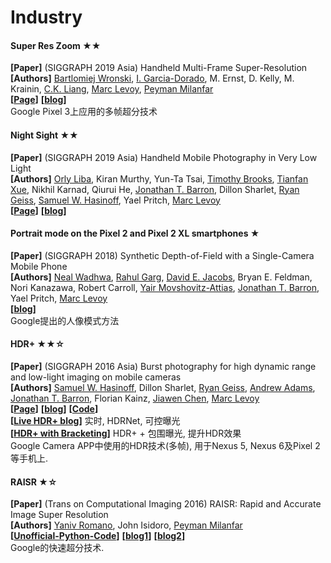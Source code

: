 # Industry


#### Super Res Zoom ★★
**[Paper]** (SIGGRAPH 2019 Asia) Handheld Multi-Frame Super-Resolution <Br>
**[Authors]** [Bartlomiej Wronski](https://bartwronski.com/about/), [I. Garcia-Dorado](http://www.ignaciogarciadorado.com/), M. Ernst, D. Kelly, M. Krainin, [C.K. Liang](http://chiakailiang.org/), [Marc Levoy](http://graphics.stanford.edu/~levoy/), [Peyman Milanfar](https://sites.google.com/view/milanfarhome/) <Br>
**[[Page](https://sites.google.com/view/handheld-super-res/)]**  **[[blog](https://ai.googleblog.com/2018/10/see-better-and-further-with-super-res.html)]** <Br>
Google Pixel 3上应用的多帧超分技术 <Br>

#### Night Sight ★★
**[Paper]** (SIGGRAPH 2019 Asia) Handheld Mobile Photography in Very Low Light <Br>
**[Authors]** [Orly Liba](https://sites.google.com/site/orlylibaprofessional/home), Kiran Murthy, Yun-Ta Tsai, [Timothy Brooks](https://www.timothybrooks.com/about/), [Tianfan Xue](http://people.csail.mit.edu/tfxue/), Nikhil Karnad, Qiurui He, [Jonathan T. Barron](https://jonbarron.info/), Dillon Sharlet, [Ryan Geiss](http://www.geisswerks.com/), [Samuel W. Hasinoff](http://people.csail.mit.edu/hasinoff/), Yael Pritch, [Marc Levoy](http://graphics.stanford.edu/~levoy/) <Br>
**[[Page](https://google.github.io/night-sight/)]** **[[blog](https://ai.googleblog.com/2018/11/night-sight-seeing-in-dark-on-pixel.html)]**

#### Portrait mode on the Pixel 2 and Pixel 2 XL smartphones ★
**[Paper]** (SIGGRAPH 2018) Synthetic Depth-of-Field with a Single-Camera Mobile Phone<Br>
**[Authors]** [Neal Wadhwa](https://nealwadhwa.com/), [Rahul Garg](http://rahuldotgarg.appspot.com/), [David E. Jacobs](http://graphics.stanford.edu/~dejacobs/), Bryan E. Feldman, Nori Kanazawa, Robert Carroll, [Yair Movshovitz-Attias](http://www.cs.cmu.edu/~ymovshov/), [Jonathan T. Barron](https://jonbarron.info/), Yael Pritch, [Marc Levoy](http://graphics.stanford.edu/~levoy/)<Br>
**[[blog](https://ai.googleblog.com/2017/10/portrait-mode-on-pixel-2-and-pixel-2-xl.html)]** <Br>
Google提出的人像模式方法 <Br>

#### HDR+ ★★☆
**[Paper]** (SIGGRAPH 2016 Asia) Burst photography for high dynamic range and low-light imaging on mobile cameras <Br>
**[Authors]** [Samuel W. Hasinoff](http://people.csail.mit.edu/hasinoff/), Dillon Sharlet, [Ryan Geiss](http://www.geisswerks.com/), [Andrew Adams](http://andrew.adams.pub/), [Jonathan T. Barron](https://jonbarron.info/), Florian Kainz, [Jiawen Chen](http://people.csail.mit.edu/jiawen/), [Marc Levoy](http://graphics.stanford.edu/~levoy/)<Br>
**[[Page](http://www.hdrplusdata.org/)]**  **[[blog](https://ai.googleblog.com/2014/10/hdr-low-light-and-high-dynamic-range.html)]** **[[Code](https://www.timothybrooks.com/tech/hdr-plus/)]** <Br>
**[[Live HDR+ blog](https://ai.googleblog.com/2020/08/live-hdr-and-dual-exposure-controls-on.html)]** 实时, HDRNet, 可控曝光  <Br>
**[[HDR+ with Bracketing](https://ai.googleblog.com/2021/04/hdr-with-bracketing-on-pixel-phones.html)]** HDR+ + 包围曝光, 提升HDR效果  <Br>
Google Camera APP中使用的HDR技术(多帧), 用于Nexus 5, Nexus 6及Pixel 2等手机上. <Br>

#### RAISR ★☆
**[Paper]** (Trans on Computational Imaging 2016) RAISR: Rapid and Accurate Image Super Resolution <Br>
**[Authors]** [Yaniv Romano](https://sites.google.com/view/yaniv-romano/home), John Isidoro, [Peyman Milanfar](https://sites.google.com/view/milanfarhome/)<Br>
**[[Unofficial-Python-Code](https://github.com/movehand/raisr)]** **[[blog1](https://ai.googleblog.com/2016/11/enhance-raisr-sharp-images-with-machine.html)]** **[[blog2](https://ai.googleblog.com/2018/02/introducing-hdr-burst-photography.html)]**<Br>
 Google的快速超分技术. <Br>
